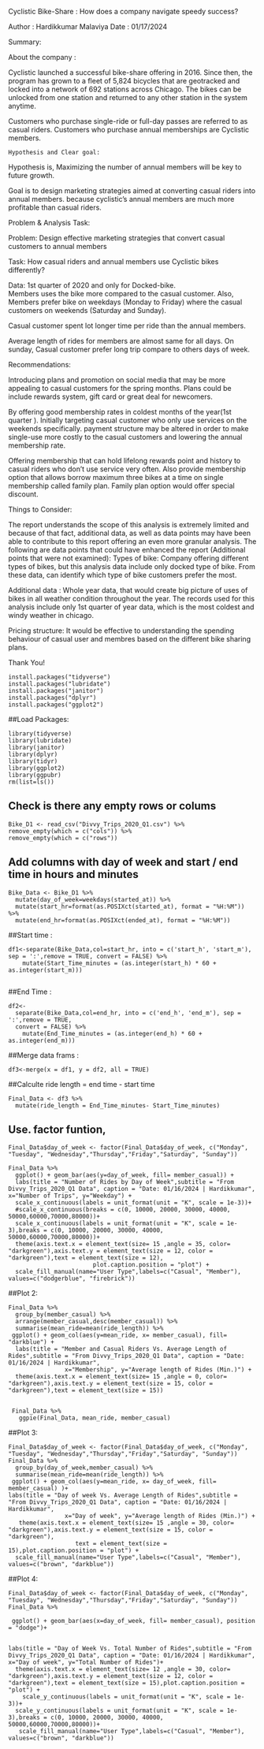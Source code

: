 
 Cyclistic Bike-Share : How does a company navigate speedy success? 

Author : Hardikkumar Malaviya
Date : 01/17/2024


Summary: 

About the company :

Cyclistic launched a successful bike-share offering in 2016. Since then, the program has grown to a fleet of 5,824 bicycles that are geotracked and locked into a network of 692 stations across Chicago. The bikes can be unlocked from one station and returned to any other station in the system anytime.

Customers who purchase single-ride or full-day passes are referred to as casual riders. Customers who purchase annual memberships are Cyclistic members. 
			 							
	Hypothesis and Clear goal: 

Hypothesis is, Maximizing the number of annual members will be key to future growth.


Goal is to design marketing strategies aimed at converting casual riders into annual members. because cyclistic’s annual members are much more profitable than casual riders.


  Problem & Analysis Task: 


Problem: Design effective marketing strategies that convert casual customers to annual members 

Task: How casual riders and annual members use Cyclistic bikes differently?



Data: 1st quarter of 2020 and only for Docked-bike.  
Members uses the bike more compared to the casual customer.
Also, Members prefer bike on weekdays (Monday to Friday) where the casual customers  on weekends (Saturday and Sunday).

		

Casual customer spent lot longer time per ride than the annual members.

Average length of rides for members are almost same for all days.
On sunday, Casual customer prefer long trip compare to others days of week. 


Recommendations:

Introducing plans and promotion on social media that may be more appealing to casual customers for the spring months. Plans could be include rewards system, gift card or great deal for newcomers.

By offering good membership rates in coldest months of the year(1st quarter ). Initially targeting casual customer who only use services on the weekends specifically. payment structure may be altered in order to make single-use more costly to the casual customers and lowering the annual membership rate.

Offering membership that can hold lifelong rewards point and history to casual riders who don’t use service very often. Also provide membership option that allows borrow  maximum three  bikes at a time on single membership called family plan. Family plan option would offer special discount. 

Things to Consider:


The report understands the scope of this analysis is extremely limited and because of that fact, additional data, as well as data points may have been able to contribute to this report offering an even more granular analysis. The following are data points that could have enhanced the report (Additional points that were not examined):
Types of bike: Company offering different types of bikes, but this analysis data include only docked type of bike. From these data, can identify which type of bike customers prefer the most.

Additional data : Whole year data, that would create big picture of uses of bikes in all weather condition throughout the year. The records used for this analysis include only 1st quarter of year data, which is the most coldest and windy weather in chicago.

Pricing structure: It would  be effective to understanding the spending behaviour of casual user and membres based on the different bike sharing plans. 

Thank You!





```{r Install Packages, warning=FALSE}
install.packages("tidyverse")
install.packages("lubridate")
install.packages("janitor")
install.packages("dplyr")
install.packages("ggplot2")
```


##Load Packages:
```{r Load Packages}
library(tidyverse)
library(lubridate)
library(janitor)
library(dplyr)
library(tidyr)
library(ggplot2)
library(ggpubr)
rm(list=ls())
```

## Check is there any empty rows or colums

```{r Check empty rows and Cols}
Bike_D1 <- read_csv("Divvy_Trips_2020_Q1.csv") %>% 
remove_empty(which = c("cols")) %>% 
remove_empty(which = c("rows")) 
```


## Add columns with day of week and start / end time in hours and minutes
```{r add column with day of week and start/ end time}
Bike_Data <- Bike_D1 %>% 
  mutate(day_of_week=weekdays(started_at)) %>% 
  mutate(start_hr=format(as.POSIXct(started_at), format = "%H:%M")) %>% 
  mutate(end_hr=format(as.POSIXct(ended_at), format = "%H:%M")) 
```


##Start time :
```{r Start time}
df1<-separate(Bike_Data,col=start_hr, into = c('start_h', 'start_m'), sep = ':',remove = TRUE, convert = FALSE) %>% 
    mutate(Start_Time_minutes = (as.integer(start_h) * 60 + as.integer(start_m)))
    
```

##End Time : 
```{r End Time}
df2<- 
  separate(Bike_Data,col=end_hr, into = c('end_h', 'end_m'), sep = ':',remove = TRUE,
  convert = FALSE) %>% 
    mutate(End_Time_minutes = (as.integer(end_h) * 60 + as.integer(end_m)))
```

##Merge data frams :
```{r Merge data frams }
df3<-merge(x = df1, y = df2, all = TRUE)
```

##Calculte ride length = end time - start time
```{r Calculate ride length}
Final_Data <- df3 %>% 
  mutate(ride_length = End_Time_minutes- Start_Time_minutes)
```

## Use. factor funtion,
```{r Plot1 : Number of Rides by Day of Week }
Final_Data$day_of_week <- factor(Final_Data$day_of_week, c("Monday", "Tuesday", "Wednesday","Thursday","Friday","Saturday", "Sunday"))

Final_Data %>% 
  ggplot() + geom_bar(aes(y=day_of_week, fill= member_casual)) +
  labs(title = "Number of Rides by Day of Week",subtitle = "From Divvy_Trips_2020_Q1 Data", caption = "Date: 01/16/2024 | Hardikkumar", x="Number of Trips", y="Weekday") +
  scale_x_continuous(labels = unit_format(unit = "K", scale = 1e-3))+
  #scale_x_continuous(breaks = c(0, 10000, 20000, 30000, 40000, 50000,60000,70000,80000))+
  scale_x_continuous(labels = unit_format(unit = "K", scale = 1e-3),breaks = c(0, 10000, 20000, 30000, 40000, 50000,60000,70000,80000))+
  theme(axis.text.x = element_text(size= 15 ,angle = 35, color= "darkgreen"),axis.text.y = element_text(size = 12, color = "darkgreen"),text = element_text(size = 12),
                        plot.caption.position = "plot") +
  scale_fill_manual(name="User Type",labels=c("Casual", "Member"), values=c("dodgerblue", "firebrick"))
```

##Plot 2:
```{r Plot2 : Member and Casual Riders Vs. Average Length of Rides }
Final_Data %>% 
  group_by(member_casual) %>% 
  arrange(member_casual,desc(member_casual)) %>% 
  summarise(mean_ride=mean(ride_length)) %>% 
 ggplot() + geom_col(aes(y=mean_ride, x= member_casual), fill= "darkblue") +
  labs(title = "Member and Casual Riders Vs. Average Length of Rides",subtitle = "From Divvy_Trips_2020_Q1 Data", caption = "Date: 01/16/2024 | Hardikkumar",
                x="Membership", y="Average length of Rides (Min.)") +
  theme(axis.text.x = element_text(size= 15 ,angle = 0, color= "darkgreen"),axis.text.y = element_text(size = 15, color = "darkgreen"),text = element_text(size = 15)) 
```

```{r}

 Final_Data %>% 
   ggpie(Final_Data, mean_ride, member_casual)

```

##Plot 3:
```{r Plot3 : day of week Vs. Average Length of Rides with type of Membership }
Final_Data$day_of_week <- factor(Final_Data$day_of_week, c("Monday", "Tuesday", "Wednesday","Thursday","Friday","Saturday", "Sunday"))
Final_Data %>% 
  group_by(day_of_week,member_casual) %>% 
  summarise(mean_ride=mean(ride_length)) %>% 
 ggplot() + geom_col(aes(y=mean_ride, x= day_of_week, fill= member_casual) )+
labs(title = "Day of week Vs. Average Length of Rides",subtitle = "From Divvy_Trips_2020_Q1 Data", caption = "Date: 01/16/2024 | Hardikkumar",
                x="Day of week", y="Average length of Rides (Min.)") +
   theme(axis.text.x = element_text(size= 15 ,angle = 30, color= "darkgreen"),axis.text.y = element_text(size = 15, color = "darkgreen"),
                   text = element_text(size = 15),plot.caption.position = "plot") +
  scale_fill_manual(name="User Type",labels=c("Casual", "Member"), values=c("brown", "darkblue"))
```
##Plot 4:
```{r Plot 4:Day of Week Vs. Average Length of Rides with type of Membership }
Final_Data$day_of_week <- factor(Final_Data$day_of_week, c("Monday", "Tuesday", "Wednesday","Thursday","Friday","Saturday", "Sunday"))
Final_Data %>% 

 ggplot() + geom_bar(aes(x=day_of_week, fill= member_casual), position = "dodge")+
  
  
labs(title = "Day of Week Vs. Total Number of Rides",subtitle = "From Divvy_Trips_2020_Q1 Data", caption = "Date: 01/16/2024 | Hardikkumar", x="Day of week", y="Total Number of Rides")+
  theme(axis.text.x = element_text(size= 12 ,angle = 30, color= "darkgreen"),axis.text.y = element_text(size = 12, color = "darkgreen"),text = element_text(size = 15),plot.caption.position = "plot") +
    scale_y_continuous(labels = unit_format(unit = "K", scale = 1e-3))+
  scale_y_continuous(labels = unit_format(unit = "K", scale = 1e-3),breaks = c(0, 10000, 20000, 30000, 40000, 50000,60000,70000,80000))+
   scale_fill_manual(name="User Type",labels=c("Casual", "Member"), values=c("brown", "darkblue"))


```



